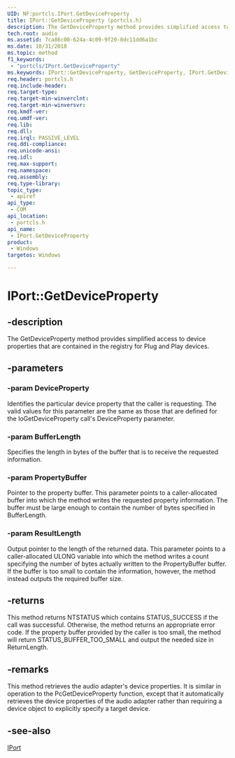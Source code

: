 ```yaml
---
UID: NF:portcls.IPort.GetDeviceProperty
title: IPort::GetDeviceProperty (portcls.h)
description: The GetDeviceProperty method provides simplified access to device properties that are contained in the registry for Plug and Play devices.
tech.root: audio
ms.assetid: 7ca86c00-624a-4c09-9f20-8dc11dd6a1bc
ms.date: 10/31/2018
ms.topic: method
f1_keywords:
 - "portcls/IPort.GetDeviceProperty"
ms.keywords: IPort::GetDeviceProperty, GetDeviceProperty, IPort.GetDeviceProperty, IPort::GetDeviceProperty, IPort.GetDeviceProperty
req.header: portcls.h
req.include-header:
req.target-type:
req.target-min-winverclnt:
req.target-min-winversvr:
req.kmdf-ver:
req.umdf-ver:
req.lib:
req.dll:
req.irql: PASSIVE_LEVEL
req.ddi-compliance:
req.unicode-ansi:
req.idl:
req.max-support:
req.namespace:
req.assembly:
req.type-library: 
topic_type: 
 - apiref
api_type: 
 - COM
api_location: 
 - portcls.h
api_name: 
 - IPort.GetDeviceProperty
product: 
 - Windows
targetos: Windows

---
```


# IPort::GetDeviceProperty


## -description

The GetDeviceProperty method provides simplified access to device properties that are contained in the registry for Plug and Play devices.

## -parameters

### -param DeviceProperty
Identifies the particular device property that the caller is requesting. The valid values for this parameter are the same as those that are defined for the IoGetDeviceProperty call's DeviceProperty parameter.

### -param BufferLength
Specifies the length in bytes of the buffer that is to receive the requested information.

### -param PropertyBuffer
Pointer to the property buffer. This parameter points to a caller-allocated buffer into which the method writes the requested property information. The buffer must be large enough to contain the number of bytes specified in BufferLength.

### -param ResultLength
Output pointer to the length of the returned data. This parameter points to a caller-allocated ULONG variable into which the method writes a count specifying the number of bytes actually written to the PropertyBuffer buffer. If the buffer is too small to contain the information, however, the method instead outputs the required buffer size.


## -returns
This method returns NTSTATUS which contains STATUS_SUCCESS if the call was successful. Otherwise, the method returns an appropriate error code. If the property buffer provided by the caller is too small, the method will return STATUS_BUFFER_TOO_SMALL and output the needed size in ReturnLength.

## -remarks

This method retrieves the audio adapter's device properties. It is similar in operation to the PcGetDeviceProperty function, except that it automatically retrieves the device properties of the audio adapter rather than requiring a device object to explicitly specify a target device.

## -see-also

[IPort](nn-portcls-iport.md)
